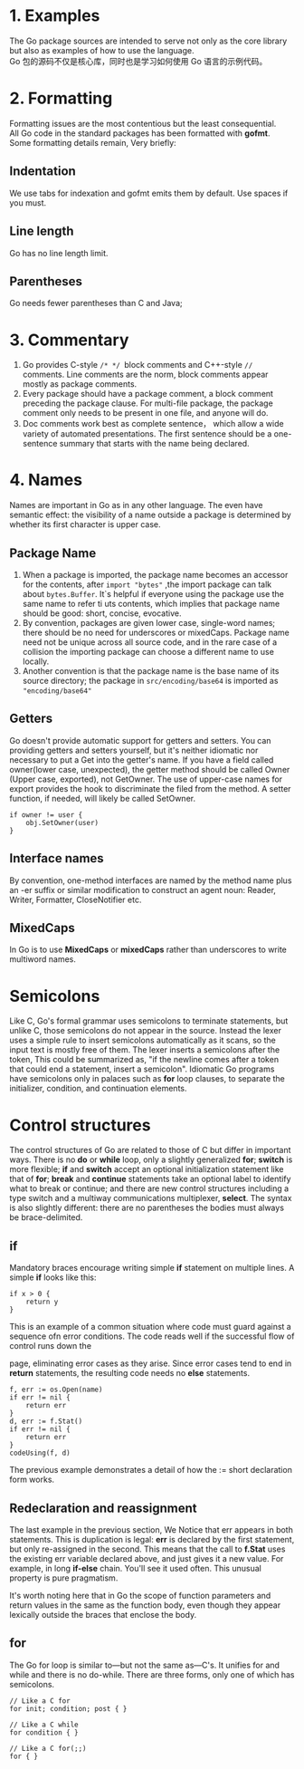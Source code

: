 # 1. Examples
The Go package sources are intended to serve not only as the core library but also as examples of how to use the language.  
Go 包的源码不仅是核心库，同时也是学习如何使用 Go 语言的示例代码。

# 2. Formatting
Formatting issues are the most contentious but the least consequential.  
All Go code in the standard packages has been formatted with **gofmt**.  
Some formatting details remain, Very briefly:
## Indentation
We use tabs for indexation and gofmt emits them by default. Use spaces if you must.
## Line length 
Go has no line length limit.
## Parentheses
Go needs fewer parentheses than C and Java;

# 3. Commentary 
   1. Go provides C-style ```/* */ ```block comments and C++-style ```//``` comments. Line comments are the norm, block comments appear mostly as package comments.
   2. Every package should have a package  comment, a block comment preceding the package clause. For multi-file package, the package comment only needs to be present in one file, and anyone will do.
   3. Doc comments work best as complete sentence， which allow a wide variety of automated presentations. The first sentence should be a one-sentence summary that starts with the name being declared.

# 4. Names
Names are important in Go as in any other language. The even have semantic effect: the visibility of a name outside a package is determined by whether its first character is upper case.  

## Package Name
1. When a package is imported, the package name becomes an accessor for the contents, after ```import "bytes"``` ,the import package can talk about ```bytes.Buffer```. It`s helpful if everyone using the package use the same name to refer ti uts contents, which implies that package name should be good: short, concise, evocative.  
2. By convention, packages are given lower case, single-word names; there should be no need for underscores or mixedCaps. Package name need not be unique across all source code, and in the rare case of a collision the importing package can choose a different name to use locally.
3. Another convention is that the package name is the base name of  its source directory; the package in ```src/encoding/base64``` is imported as ```"encoding/base64"```  

## Getters  
Go doesn't provide automatic support for getters and setters. You can providing getters and setters yourself, but it's neither idiomatic nor necessary to put a Get into the getter's name.
If you have a field called owner(lower case, unexpected), the getter method should be called Owner (Upper case, exported), not GetOwner. The use of upper-case names for export provides the hook to discriminate the filed from the method. A setter function, if needed, will likely be called SetOwner.

```owner := obj.Owner()
if owner != user {
    obj.SetOwner(user)
}
```  

## Interface names
By convention, one-method interfaces are named by the method name plus an -er suffix or similar modification to construct an agent noun: Reader, Writer, Formatter, CloseNotifier etc.

## MixedCaps  
In Go is to use **MixedCaps** or **mixedCaps** rather than underscores to write multiword names.  

# Semicolons
Like C, Go's formal grammar uses semicolons to terminate statements, but unlike C, those semicolons do not appear in the source. Instead the lexer uses a simple rule to insert semicolons automatically as it scans, so the input text is mostly free of them.
The lexer inserts a semicolons after the token, This could be summarized as, "if the newline comes after a token that could end a statement, insert a semicolon".
Idiomatic Go programs have semicolons only in palaces such as **for** loop clauses, to separate the initializer, condition, and continuation elements.

# Control structures
The control structures of Go are related to those of C but differ in important ways. 
There is no **do** or **while** loop, only a slightly generalized **for**;
**switch** is more flexible;
**if** and **switch** accept an optional initialization statement like that of **for**;
**break** and **continue** statements take an optional label to identify what to break or continue;
and there are new control structures including a type switch and a multiway communications multiplexer, **select**.
The syntax is also slightly different: there are no parentheses the bodies must always be brace-delimited.

## if

Mandatory braces encourage writing simple **if** statement on multiple lines. A simple **if** looks like this:
```
if x > 0 {
    return y
}
```

This is an example of a common situation where code must guard against a sequence ofn error conditions. The code reads well if the successful flow of control runs down the 


page, eliminating error cases as they arise. Since error cases tend to end in **return** statements, the resulting code needs no **else** statements.
```
f, err := os.Open(name)
if err != nil {
    return err
}
d, err := f.Stat()
if err != nil {
    return err
}
codeUsing(f, d)
```
The previous example demonstrates a detail of how the := short declaration form works.

## Redeclaration and reassignment
The last example in the previous section, We Notice that err appears in both statements. This is duplication is legal: **err** is declared by the first statement, but only re-assigned in the second. This means that the call to **f.Stat** uses the existing err variable declared above, and just gives it a new value. 
For example, in long **if-else** chain. You'll see it used often. This unusual property is pure pragmatism.

It's worth noting here that in Go the scope of function parameters and return values in the same as the function body, even though they appear lexically outside the braces that enclose the body.

## for

The Go for loop is similar to—but not the same as—C's. It unifies for and while and there is no do-while. There are three forms, only one of which has semicolons.
```
// Like a C for
for init; condition; post { }

// Like a C while
for condition { }

// Like a C for(;;)
for { }
```